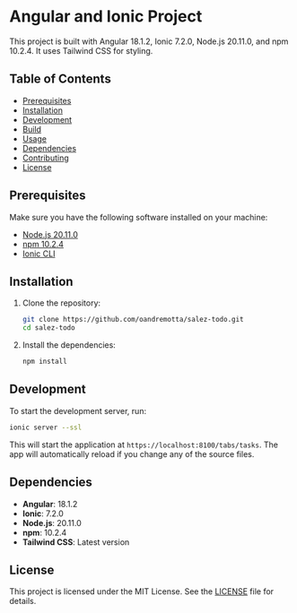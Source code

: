 
# Angular and Ionic Project

This project is built with Angular 18.1.2, Ionic 7.2.0, Node.js 20.11.0, and npm 10.2.4. It uses Tailwind CSS for styling.

## Table of Contents

- [Prerequisites](#prerequisites)
- [Installation](#installation)
- [Development](#development)
- [Build](#build)
- [Usage](#usage)
- [Dependencies](#dependencies)
- [Contributing](#contributing)
- [License](#license)

## Prerequisites

Make sure you have the following software installed on your machine:

- [Node.js 20.11.0](https://nodejs.org/en/)
- [npm 10.2.4](https://www.npmjs.com/)
- [Ionic CLI](https://ionicframework.com/docs/cli)

## Installation

1. Clone the repository:

   ```bash
   git clone https://github.com/oandremotta/salez-todo.git
   cd salez-todo
   ```

2. Install the dependencies:

   ```bash
   npm install
   ```

## Development

To start the development server, run:

```bash
ionic server --ssl
```

This will start the application at `https://localhost:8100/tabs/tasks`. The app will automatically reload if you change any of the source files.

## Dependencies

- **Angular**: 18.1.2
- **Ionic**: 7.2.0
- **Node.js**: 20.11.0
- **npm**: 10.2.4
- **Tailwind CSS**: Latest version

## License

This project is licensed under the MIT License. See the [LICENSE](LICENSE) file for details.
